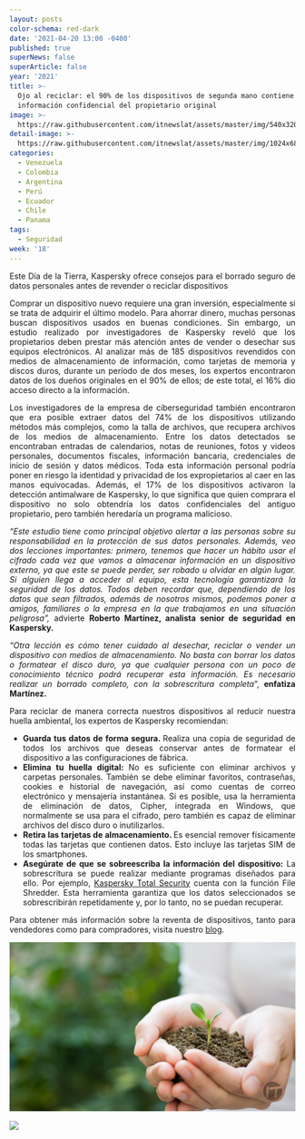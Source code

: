 ```yaml
---
layout: posts
color-schema: red-dark
date: '2021-04-20 13:00 -0400'
published: true
superNews: false
superArticle: false
year: '2021'
title: >-
  Ojo al reciclar: el 90% de los dispositivos de segunda mano contiene
  información confidencial del propietario original  
image: >-
  https://raw.githubusercontent.com/itnewslat/assets/master/img/540x320/MedioAmbiente-p.jpg
detail-image: >-
  https://raw.githubusercontent.com/itnewslat/assets/master/img/1024x680/MedioAmbiente-g.jpg
categories:
  - Venezuela
  - Colombia
  - Argentina
  - Perú
  - Ecuador
  - Chile
  - Panama
tags:
  - Seguridad
week: '18'
---
```

<p style="text-align: justify;">Este Día de la Tierra, Kaspersky ofrece consejos para el borrado seguro de datos personales antes de revender o reciclar dispositivos</p>
<p style="text-align: justify;">Comprar un dispositivo nuevo requiere una gran inversión, especialmente si se trata de adquirir el último modelo. Para ahorrar dinero, muchas personas buscan dispositivos usados ​​en buenas condiciones. Sin embargo, un estudio realizado por investigadores de Kaspersky reveló que los propietarios deben prestar más atención antes de vender o desechar sus equipos electrónicos. Al analizar más de 185 dispositivos revendidos con medios de almacenamiento de información, como tarjetas de memoria y discos duros, durante un período de dos meses, los expertos encontraron datos de los dueños originales en el 90% de ellos; de este total, el 16% dio acceso directo a la información.</p>
<p style="text-align: justify;">Los investigadores de la empresa de ciberseguridad también encontraron que era posible extraer datos del 74% de los dispositivos utilizando métodos más complejos, como la talla de archivos, que recupera archivos de los medios de almacenamiento. Entre los datos detectados se encontraban entradas de calendarios, notas de reuniones, fotos y videos personales, documentos fiscales, información bancaria, credenciales de inicio de sesión y datos médicos. Toda esta información personal podría poner en riesgo la identidad y privacidad de los expropietarios al caer en las manos equivocadas. Además, el 17% de los dispositivos activaron la detección antimalware de Kaspersky, lo que significa que quien comprara el dispositivo no solo obtendría los datos confidenciales del antiguo propietario, pero también heredaría un programa malicioso.</p>
<p style="text-align: justify;"><em>“Este estudio tiene como principal objetivo alertar a las personas sobre su responsabilidad en la protección de sus datos personales. Además, veo dos lecciones importantes: primero, tenemos que hacer un hábito usar el cifrado cada vez que vamos a almacenar información en un dispositivo externo, ya que este se puede perder, ser robado u olvidar en algún lugar. Si alguien llega a acceder al equipo, esta tecnología garantizará la seguridad de los datos. Todos deben recordar que, dependiendo de los datos que sean filtrados, además de nosotros mismos, podemos poner a amigos, familiares o la empresa en la que trabajamos en una situación peligrosa”,</em> advierte <strong>Roberto Martínez, analista senior de seguridad en Kaspersky.</strong></p>
<p style="text-align: justify;"><em>“Otra lección es cómo tener cuidado al desechar, reciclar o vender un dispositivo con medios de almacenamiento. No basta con borrar los datos o formatear el disco duro, ya que cualquier persona con un poco de conocimiento técnico podrá recuperar esta información. Es necesario realizar un borrado completo, con la sobrescritura completa</em>”, <strong>enfatiza Martínez.</strong></p>
<p style="text-align: justify;">Para reciclar de manera correcta nuestros dispositivos al reducir nuestra huella ambiental, los expertos de Kaspersky recomiendan:</p>

<ul style="text-align: justify;">
	<li><strong>Guarda tus datos de forma segura. </strong>Realiza una copia de seguridad de todos los archivos que deseas conservar antes de formatear el dispositivo a las configuraciones de fábrica.</li>
	<li><strong>Elimina tu huella digital: </strong>No es suficiente con eliminar archivos y carpetas personales. También se debe eliminar favoritos, contraseñas, cookies e historial de navegación, así como cuentas de correo electrónico y mensajería instantánea. Si es posible, usa la herramienta de eliminación de datos, Cipher, integrada en Windows, que normalmente se usa para el cifrado, pero también es capaz de eliminar archivos del disco duro o inutilizarlos.</li>
	<li><strong>Retira las tarjetas de almacenamiento. </strong>Es esencial remover físicamente todas las tarjetas que contienen datos. Esto incluye las tarjetas SIM de los smartphones.</li>
	<li><strong>Asegúrate de que se sobreescriba la información del dispositivo:</strong> La sobrescritura se puede realizar mediante programas diseñados para ello. Por ejemplo, <a href="https://latam.kaspersky.com/total-security">Kaspersky Total Security</a> cuenta con la función File Shredder. Esta herramienta garantiza que los datos seleccionados se sobrescribirán repetidamente y, por lo tanto, no se puedan recuperar.</li>
</ul>
<p style="text-align: justify;">Para obtener más información sobre la reventa de dispositivos, tanto para vendedores como para compradores, visita nuestro <a href="https://latam.kaspersky.com/blog/data-on-used-devices/20950/">blog</a>.</p>

![](https://raw.githubusercontent.com/itnewslat/assets/master/img/540x320/MedioAmbiente-p.jpg)

<img src="https://tracker.metricool.com/c3po.jpg?hash=56f88a41e39ab42c063cc51676587a04"/>